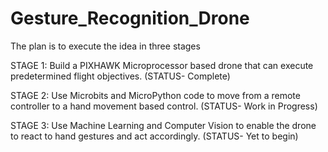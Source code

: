 # Gesture_Recognition_Drone
The plan is to execute the idea in three stages

STAGE 1: Build a PIXHAWK Microprocessor based drone that can execute predetermined flight objectives. (STATUS- Complete)

STAGE 2: Use Microbits and MicroPython code to move from a remote controller to a hand movement based control. (STATUS- Work in Progress)

STAGE 3: Use Machine Learning and Computer Vision to enable the drone to react to hand gestures and act accordingly. (STATUS- Yet to begin)

